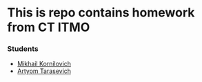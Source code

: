 # This is repo contains homework from CT ITMO
### Students
- [Mikhail Kornilovich](https://github.com/Mond1c/Homework/tree/mike)
- [Artyom Tarasevich](https://github.com/Mond1c/Homework/tree/tema)
